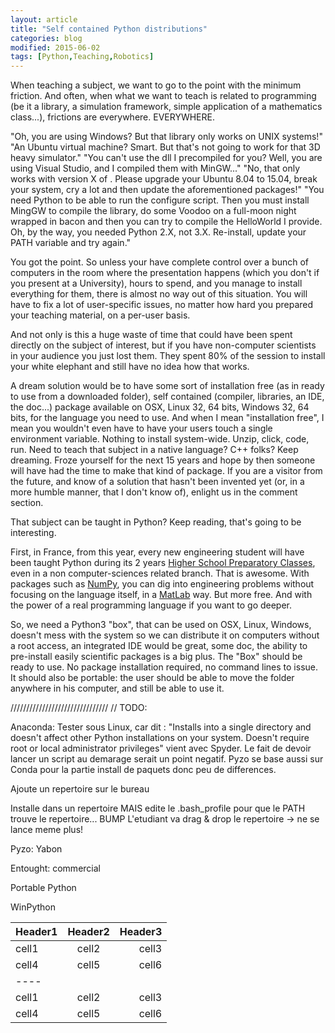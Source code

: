 ```yaml
---
layout: article
title: "Self contained Python distributions"
categories: blog
modified: 2015-06-02
tags: [Python,Teaching,Robotics]
---
```

When teaching a subject, we want to go to the point with the minimum friction.
And often, when what we want to teach is related to programming (be it a library, a simulation framework, simple application of a mathematics class...), frictions are everywhere. EVERYWHERE.

"Oh, you are using Windows? But that library only works on UNIX systems!"
"An Ubuntu virtual machine? Smart. But that's not going to work for that 3D heavy simulator."
"You can't use the dll I precompiled for you? Well, you are using Visual Studio, and I compiled them with MinGW..."
"No, that only works with version X of <insert one or several dependencies here>. Please upgrade your Ubuntu 8.04 to 15.04, break your system, cry a lot and then update the aforementioned packages!"
"You need Python to be able to run the configure script. Then you must install MingGW to compile the library, do some Voodoo on a full-moon night wrapped in bacon and then you can try to compile the HelloWorld I provide. Oh, by the way, you needed Python 2.X, not 3.X. Re-install, update your PATH variable and try again."

You got the point. So unless your have complete control over a bunch of computers in the room where the presentation happens (which you don't if you present at a University), hours to spend, and you manage to install everything for them, there is almost no way out of this situation. You will have to fix a lot of user-specific issues, no matter how hard you prepared your teaching material, on a per-user basis.

And not only is this a huge waste of time that could have been spent directly on the subject of interest, but if you have non-computer scientists in your audience you just lost them. They spent 80% of the session to install your white elephant and still have no idea how that works.

A dream solution would be to have some sort of installation free (as in ready to use from a downloaded folder), self contained (compiler, libraries, an IDE, the doc...) package available on OSX, Linux 32, 64 bits, Windows 32, 64 bits, for the language you need to use.
And when I mean "installation free", I mean you wouldn't even have to have your users touch a single environment variable. Nothing to install system-wide. Unzip, click, code, run.
Need to teach that subject in a native language? C++ folks? Keep dreaming. Froze yourself for the next 15 years and hope by then someone will have had the time to make that kind of package. If you are a visitor from the future, and know of a solution that hasn't been invented yet (or, in a more humble manner, that I don't know of), enlight us in the comment section.

That subject can be taught in Python? Keep reading, that's going to be interesting.

First, in France, from this year, every new engineering student will have been taught Python during its 2 years [Higher School Preparatory Classes](http://en.wikipedia.org/wiki/Classe_préparatoire_aux_grandes_écoles), even in a non computer-sciences related branch. That is awesome.
With packages such as [NumPy](http://www.numpy.org), you can dig into engineering problems without focusing on the language itself, in a [MatLab](http://www.scipy.org/NumPy_for_Matlab_Users) way. But more free. And with the power of a real programming language if you want to go deeper.

So, we need a Python3 "box", that can be used on OSX, Linux, Windows, doesn't mess with the system so we can distribute it on computers without a root access, an integrated IDE would be great, some doc, the ability to pre-install easily scientific packages is a big plus.
The "Box" should be ready to use. No package installation required, no command lines to issue. It should also be portable: the user should be able to move the folder anywhere in his computer, and still be able to use it.

///////////////////////////////
// TODO:

Anaconda:
Tester sous Linux, car dit :
"Installs into a single directory and doesn't affect other Python installations on your system. Doesn't require root or local administrator privileges"
vient avec Spyder. Le fait de devoir lancer un script au demarage serait un point negatif. Pyzo se base aussi sur Conda pour la partie install de paquets donc peu de differences.

Ajoute un repertoire sur le bureau

Installe dans un repertoire MAIS edite le .bash_profile pour que le PATH trouve le repertoire... BUMP
L'etudiant va drag & drop le repertoire -> ne se lance meme plus!

Pyzo:
Yabon

Entought:
commercial

Portable Python

WinPython

| Header1 | Header2 | Header3 |
|:--------|:-------:|--------:|
| cell1   | cell2   | cell3   |
| cell4   | cell5   | cell6   |
|----
| cell1   | cell2   | cell3   |
| cell4   | cell5   | cell6   |
